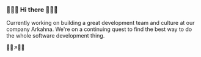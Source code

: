 ### 👋👋👋 Hi there 👋👋👋
Currently working on building a great development team and culture at our company Arkahna. We're on a continuing quest to find the best way to do the whole software development thing. 

👯🔨↗️💃🍀

